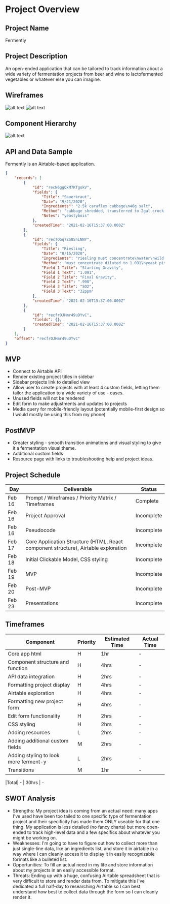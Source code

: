 # Project Overview

## Project Name

Fermently

## Project Description

An open-ended application that can be tailored to track information about a wide variety of fermentation projects from beer and wine to lactofermented vegetables or whatever else you can imagine.

## Wireframes

![alt text](https://i.imgur.com/5FzJaaAl.png "Wireframe - Home")
![alt text](https://i.imgur.com/3Re6I6Xl.png "Wireframe - Add")

## Component Hierarchy 

![alt text](https://i.imgur.com/UevUBrEl.png "Component Heirarchy")

## API and Data Sample

Fermently is an Airtable-based application.

```json
{
    "records": [
        {
            "id": "recN6ggQxM7KTgokV",
            "fields": {
                "Title": "Sauerkraut",
                "Date": "9/21/2020",
                "Ingredients": "2.5k caraflex cabbage\n46g salt",
                "Method": "cabbage shredded, transferred to 2gal crock, and salted\nmuddled after 2 hours\nweight placed and covered\nfermented at room temp",
                "Notes": "yeastybois"
            },
            "createdTime": "2021-02-16T15:37:00.000Z"
        },
        {
            "id": "recTOGq7ZS8SnLNNY",
            "fields": {
                "Title": "Riesling",
                "Date": "8/15/2020",
                "Ingredients": "riesling must concentrate\nwater\nwild yeast culture",
                "Method": "must concentrate diluted to 1.091\nyeast pitched with 6g Fermfast nutrients\nfermented at 65F for 1 month until gravity of .998 reached\nbottled with 32p...",
                "Field 1 Title": "Starting Gravity",
                "Field 1 Text": "1.091",
                "Field 2 Title": "Final Gravity",
                "Field 2 Text": ".998",
                "Field 3 Title": "SO2",
                "Field 3 Text": "32ppm"
            },
            "createdTime": "2021-02-16T15:37:00.000Z"
        },
        {
            "id": "recfrOJHmr49uDYvC",
            "fields": {},
            "createdTime": "2021-02-16T15:37:00.000Z"
        }
    ],
    "offset": "recfrOJHmr49uDYvC"
}
```

## MVP

- Connect to Airtable API
- Render existing project titles in sidebar
- Sidebar projects link to detailed view
- Allow user to create projects with at least 4 custom fields, letting them tailor the application to a wide variety of use - cases.
- Unused fields will not be rendered
- Edit form to make adjustments and updates to projects
- Media query for mobile-friendly layout (potentially mobile-first design so I would mostly be using this from my phone)

## PostMVP

- Greater styling - smooth transition animations and visual styling to give it a fermentation visual theme.
- Additional custom fields
- Resource page with links to troubleshooting help and project ideas.


## Project Schedule
|  Day | Deliverable | Status
|---|---| ---|
|Feb 16| Prompt / Wireframes / Priority Matrix / Timeframes | Complete
|Feb 16| Project Approval | Incomplete
|Feb 16| Pseudocode| Incomplete
|Feb 17| Core Application Structure (HTML, React component structure), Airtable exploration|Incomplete
|Feb 18| Initial Clickable Model, CSS styling |	Incomplete
|Feb 19| MVP |Incomplete
|Feb 20| Post-MVP | Incomplete
|Feb 23| Presentations | Incomplete

## Timeframes

| Component | Priority | Estimated Time | Actual Time |
|---|---|---|---|
| Core app html |   H   | 1hr | -   |
|Component structure and function|    H  | 4hrs |  -
|API data integration | H | 2hrs | -
|Formatting project display | H | 4hrs | -
|Airtable exploration | H | 4hrs | -
|Formatting new project form | H | 4hrs |	-
|Edit form functionality | H | 2hrs | -
|CSS styling | H | 2hrs | -
|Adding resources | L | 2hrs | -
|Adding additional custom fields | M | 2hrs | -
|Adding styling to look more ferment-y | L | 2hrs | -
|Transitions| M | 1hr | -

|Total|	- | 30hrs | -

## SWOT Analysis

- Strengths: My project idea is coming from an actual need: many apps I've used have been too tailed to one specific type of fermentation project and their specificity has made them ONLY useable for that one thing. My application is less detailed (no fancy charts) but more open-ended  to track high-level data and a few specifics about whatever you might be working on.
- Weaknesses: I'm going to have to figure out how to collect more than just single-line data, like an ingredients list, and store it in airtable in a way where I can cleanly access it to display it in easily recognizable formats like a bulleted list.
- Opportunities: To fill an actual need in my life and store information about my projects in an easily accessible format.
- Threats: Ending up with a huge, confusing Airtable spreadsheet that is very difficult to store and render data from. To mitigate this I've dedicated a full half-day to researching Airtable so I can best understand how best to collect data through the form so I can cleanly render it.
